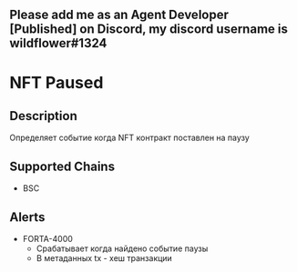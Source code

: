 ## Please add me as an Agent Developer [Published] on Discord, my discord username is wildflower#1324

# NFT Paused

## Description
Определяет событие когда NFT контракт поставлен на паузу
## Supported Chains

- BSC

## Alerts


- FORTA-4000
  - Срабатывает когда найдено событие паузы 
  - В метаданных tx - хеш транзакции

